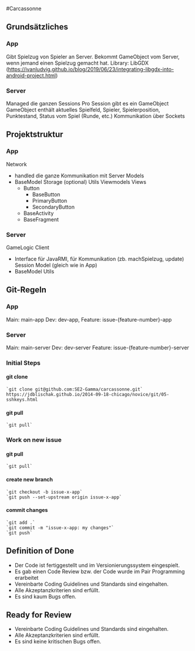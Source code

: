 #Carcassonne

## Grundsätzliches
### App
Gibt Spielzug von Spieler an Server.
Bekommt GameObject vom Server, wenn jemand einen Spielzug gemacht hat.
Library: LibGDX (https://ivanludvig.github.io/blog/2019/06/23/integrating-libgdx-into-android-project.html)

### Server
Managed die ganzen Sessions
Pro Session gibt es ein GameObject
GameObject enthält aktuelles Spielfeld, Spieler, Spielerposition, Punktestand, Status vom Spiel (Runde, etc.)
Kommunikation über Sockets

## Projektstruktur 
### App
Network
 - handled die ganze Kommunikation mit Server
Models
 - BaseModel
Storage (optional)
Utils
Viewmodels
Views
   - Button
     - BaseButton
     - PrimaryButton
     - SecondaryButton
   - BaseActivity
   - BaseFragment

### Server
GameLogic
Client
 - Interface für JavaRMI, für Kommunikation (zb. machSpielzug, update)
Session
Model (gleich wie in App)
 - BaseModel
Utils

## Git-Regeln
### App
Main: main-app
Dev: dev-app,
Feature: issue-{feature-number}-app

### Server
Main: main-server
Dev: dev-server
Feature: issue-{feature-number}-server

### Initial Steps
#### git clone
    `git clone git@github.com:SE2-Gamma/carcassonne.git`
    https://jdblischak.github.io/2014-09-18-chicago/novice/git/05-sshkeys.html
#### git pull
    `git pull`

### Work on new issue
#### git pull
    `git pull`

#### create new branch
    `git checkout -b issue-x-app`
    `git push --set-upstream origin issue-x-app`

#### commit changes
    `git add .`
    `git commit -m "issue-x-app: my changes"`
    `git push`
   
## Definition of Done
- Der Code ist fertiggestellt und im Versionierungssystem eingespielt.
- Es gab einen Code Review bzw. der Code wurde im Pair Programming erarbeitet
- Vereinbarte Coding Guidelines und Standards sind eingehalten.
- Alle Akzeptanzkriterien sind erfüllt.
- Es sind kaum Bugs offen.

## Ready for Review
- Vereinbarte Coding Guidelines und Standards sind eingehalten.
- Alle Akzeptanzkriterien sind erfüllt.
- Es sind keine kritischen Bugs offen.
